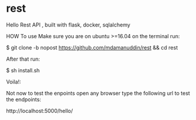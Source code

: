 # rest
Hello Rest API , built with flask, docker, sqlalchemy

HOW To use
Make sure you are on ubuntu >=16.04
on the terminal run:

$ git clone -b nopost https://github.com/mdamanuddin/rest && cd rest

After that run:

$ sh install.sh

Voila!:

Not now to test the enpoints open any browser type the following url to test the endpoints:

http://localhost:5000/hello/<string>



